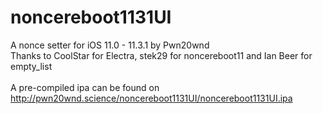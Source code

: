 # noncereboot1131UI
A nonce setter for iOS 11.0 - 11.3.1 by Pwn20wnd
<br />
Thanks to CoolStar for Electra, stek29 for noncereboot11 and Ian Beer for empty_list
<br />
<br />
A pre-compiled ipa can be found on http://pwn20wnd.science/noncereboot1131UI/noncereboot1131UI.ipa
